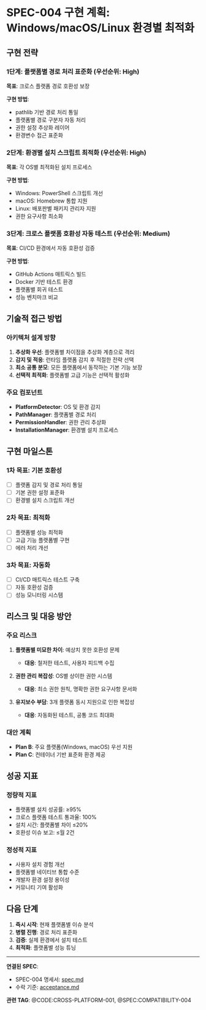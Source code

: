 # SPEC-004 구현 계획: Windows/macOS/Linux 환경별 최적화

## 구현 전략

### 1단계: 플랫폼별 경로 처리 표준화 (우선순위: High)

**목표**: 크로스 플랫폼 경로 호환성 보장

**구현 방법**:

- pathlib 기반 경로 처리 통일
- 플랫폼별 경로 구분자 자동 처리
- 권한 설정 추상화 레이어
- 환경변수 접근 표준화

### 2단계: 환경별 설치 스크립트 최적화 (우선순위: High)

**목표**: 각 OS별 최적화된 설치 프로세스

**구현 방법**:

- Windows: PowerShell 스크립트 개선
- macOS: Homebrew 통합 지원
- Linux: 배포판별 패키지 관리자 지원
- 권한 요구사항 최소화

### 3단계: 크로스 플랫폼 호환성 자동 테스트 (우선순위: Medium)

**목표**: CI/CD 환경에서 자동 호환성 검증

**구현 방법**:

- GitHub Actions 매트릭스 빌드
- Docker 기반 테스트 환경
- 플랫폼별 회귀 테스트
- 성능 벤치마크 비교

## 기술적 접근 방법

### 아키텍처 설계 방향

1. **추상화 우선**: 플랫폼별 차이점을 추상화 계층으로 격리
2. **감지 및 적응**: 런타임 플랫폼 감지 후 적절한 전략 선택
3. **최소 공통 분모**: 모든 플랫폼에서 동작하는 기본 기능 보장
4. **선택적 최적화**: 플랫폼별 고급 기능은 선택적 활성화

### 주요 컴포넌트

- **PlatformDetector**: OS 및 환경 감지
- **PathManager**: 플랫폼별 경로 처리
- **PermissionHandler**: 권한 관리 추상화
- **InstallationManager**: 환경별 설치 프로세스

## 구현 마일스톤

### 1차 목표: 기본 호환성

- [ ] 플랫폼 감지 및 경로 처리 통일
- [ ] 기본 권한 설정 표준화
- [ ] 환경별 설치 스크립트 개선

### 2차 목표: 최적화

- [ ] 플랫폼별 성능 최적화
- [ ] 고급 기능 플랫폼별 구현
- [ ] 에러 처리 개선

### 3차 목표: 자동화

- [ ] CI/CD 매트릭스 테스트 구축
- [ ] 자동 호환성 검증
- [ ] 성능 모니터링 시스템

## 리스크 및 대응 방안

### 주요 리스크

1. **플랫폼별 미묘한 차이**: 예상치 못한 호환성 문제
   - **대응**: 철저한 테스트, 사용자 피드백 수집

2. **권한 관리 복잡성**: OS별 상이한 권한 시스템
   - **대응**: 최소 권한 원칙, 명확한 권한 요구사항 문서화

3. **유지보수 부담**: 3개 플랫폼 동시 지원으로 인한 복잡성
   - **대응**: 자동화된 테스트, 공통 코드 최대화

### 대안 계획

- **Plan B**: 주요 플랫폼(Windows, macOS) 우선 지원
- **Plan C**: 컨테이너 기반 표준화 환경 제공

## 성공 지표

### 정량적 지표

- 플랫폼별 설치 성공률: ≥95%
- 크로스 플랫폼 테스트 통과율: 100%
- 설치 시간: 플랫폼별 차이 ≤20%
- 호환성 이슈 보고: ≤월 2건

### 정성적 지표

- 사용자 설치 경험 개선
- 플랫폼별 네이티브 통합 수준
- 개발자 환경 설정 용이성
- 커뮤니티 기여 활성화

## 다음 단계

1. **즉시 시작**: 현재 플랫폼별 이슈 분석
2. **병렬 진행**: 경로 처리 표준화
3. **검증**: 실제 환경에서 설치 테스트
4. **최적화**: 플랫폼별 성능 튜닝

---

**연결된 SPEC**:

- SPEC-004 명세서: [spec.md](./spec.md)
- 수락 기준: [acceptance.md](./acceptance.md)

**관련 TAG**: @CODE:CROSS-PLATFORM-001, @SPEC:COMPATIBILITY-004
